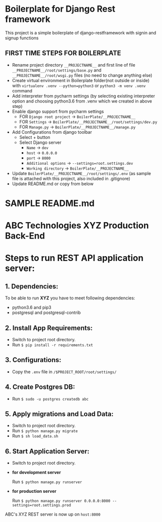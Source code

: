 # Boilerplate for Django Rest framework
This project is a simple boilerplate of django-restframework with signin and signup functions


## FIRST TIME STEPS FOR BOILERPLATE
- Rename project directory `__PROJECTNAME__` and first line of file `__PROJECTNAME__/root/settings/base.py` and `__PROJECTNAME__/root/wsgi.py` files (no need to change anything else)
- Create virtual environment in Boilerplate folder(not outside or inside) with `virtualenv .venv --python=python3` or `python3 -m venv .venv` command
- Add interpreter from pycharm settings (by selecting existing interpreter option and choosing python3.6 from .venv which we created in above step)
- Enable django support from pycharm settings
  - FOR `Django root project` -> `BoilerPlate/__PROJECTNAME__`
  - FOR `Settings` -> `BoilerPlate/__PROJECTNAME__/root/settings/dev.py`
  - FOR `Manage.py` -> `BoilerPlate/__PROJECTNAME__/manage.py`
- Add Configurations from django toolbar
  - Select + button
  - Select Django server
     -  `Name` -> `dev`
     -  `host` -> `0.0.0.0`
     -  `port` -> `8000`
     -  `Additional options` -> `--settings=root.settings.dev`
     -  `Working directory` -> `BoilerPlate/__PROJECTNAME__`
- Update `BoilerPlate/__PROJECTNAME__/root/settings/.env` (as sample file is attached with this project, also included in .gitignore)
- Update README.md or copy from below

# SAMPLE README.md
# ABC Technologies XYZ Production Back-End

Steps to run REST API application server:
============
## 1. Dependencies:
To be able to run **XYZ** you have to meet following dependencies:

- python3.6 and pip3
- postgresql and postgresql-contrib

## 2. Install App Requirements:
- Switch to project root directory.
- Run `$ pip install -r requirements.txt`

## 3. Configurations:
- Copy the `.env` file  in `/$PROJECT_ROOT/root/settings/`

## 4. Create Postgres DB:
- Run `$ sudo -u postgres createdb abc`

## 5. Apply migrations and Load Data:
- Switch to project root directory.
- Run `$ python manage.py migrate`
- Run `$ sh load_data.sh`


## 6. Start Application Server:
- Switch to project root directory.

- **for development server**
  
  Run `$ python manage.py runserver`

- **for production server**
  
  Run `$ python manage.py runserver 0.0.0.0:8000 --settings=root.settings.prod`

ABC's XYZ REST server is now up on `host:8000`
